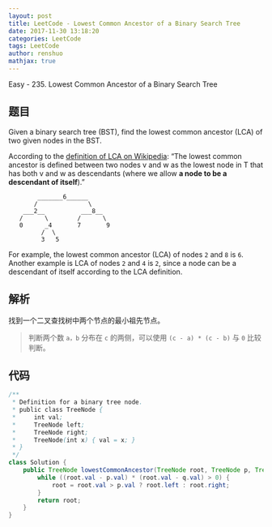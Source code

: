 ```yaml
---
layout: post
title: LeetCode - Lowest Common Ancestor of a Binary Search Tree
date: 2017-11-30 13:18:20
categories: LeetCode
tags: LeetCode
author: renshuo
mathjax: true
---
```


Easy - 235. Lowest Common Ancestor of a Binary Search Tree

<!--more-->

## 题目

Given a binary search tree (BST), find the lowest common ancestor (LCA) of two given nodes in the BST.

According to the [definition of LCA on Wikipedia](https://en.wikipedia.org/wiki/Lowest_common_ancestor): “The lowest common ancestor is defined between two nodes v and w as the lowest node in T that has both v and w as descendants (where we allow **a node to be a descendant of itself**).”

```
        _______6______
       /              \
    ___2__          ___8__
   /      \        /      \
   0      _4       7       9
         /  \
         3   5

```

For example, the lowest common ancestor (LCA) of nodes `2` and `8` is `6`. Another example is LCA of nodes `2` and `4` is `2`, since a node can be a descendant of itself according to the LCA definition.

## 解析

找到一个二叉查找树中两个节点的最小祖先节点。

> 判断两个数 `a，b` 分布在 `c` 的两侧，可以使用 `(c - a) * (c - b)` 与 `0` 比较判断。

## 代码

``` java
/**
 * Definition for a binary tree node.
 * public class TreeNode {
 *     int val;
 *     TreeNode left;
 *     TreeNode right;
 *     TreeNode(int x) { val = x; }
 * }
 */
class Solution {
    public TreeNode lowestCommonAncestor(TreeNode root, TreeNode p, TreeNode q) {
        while ((root.val - p.val) * (root.val - q.val) > 0) {
            root = root.val > p.val ? root.left : root.right;
        }
        return root;
    }
}
```